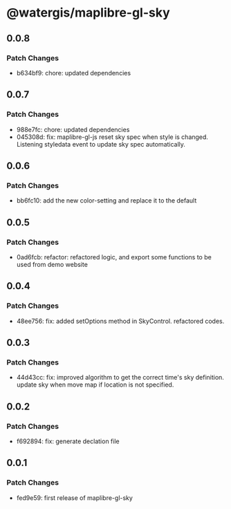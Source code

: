 # @watergis/maplibre-gl-sky

## 0.0.8

### Patch Changes

- b634bf9: chore: updated dependencies

## 0.0.7

### Patch Changes

- 988e7fc: chore: updated dependencies
- 045308d: fix: maplibre-gl-js reset sky spec when style is changed. Listening styledata event to update sky spec automatically.

## 0.0.6

### Patch Changes

- bb6fc10: add the new color-setting and replace it to the default

## 0.0.5

### Patch Changes

- 0ad6fcb: refactor: refactored logic, and export some functions to be used from demo website

## 0.0.4

### Patch Changes

- 48ee756: fix: added setOptions method in SkyControl. refactored codes.

## 0.0.3

### Patch Changes

- 44d43cc: fix: improved algorithm to get the correct time's sky definition. update sky when move map if location is not specified.

## 0.0.2

### Patch Changes

- f692894: fix: generate declation file

## 0.0.1

### Patch Changes

- fed9e59: first release of maplibre-gl-sky
